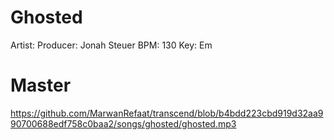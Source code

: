 # Ghosted

Artist:
Producer: Jonah Steuer
BPM: 130
Key: Em

# Master

https://github.com/MarwanRefaat/transcend/blob/b4bdd223cbd919d32aa990700688edf758c0baa2/songs/ghosted/ghosted.mp3
